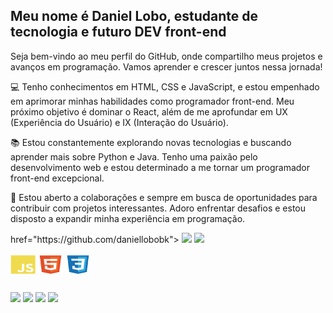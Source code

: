 ## Meu nome é Daniel Lobo, estudante de tecnologia e futuro DEV front-end

Seja bem-vindo ao meu perfil do GitHub, onde compartilho meus projetos e avanços em programação. Vamos aprender e crescer juntos nessa jornada!

💻 Tenho conhecimentos em HTML, CSS e JavaScript, e estou empenhado em aprimorar minhas habilidades como programador front-end. Meu próximo objetivo é dominar o React, além de me aprofundar em UX (Experiência do Usuário) e IX (Interação do Usuário).

📚 Estou constantemente explorando novas tecnologias e buscando aprender mais sobre Python e Java. Tenho uma paixão pelo desenvolvimento web e estou determinado a me tornar um programador front-end excepcional.

🌱 Estou aberto a colaborações e sempre em busca de oportunidades para contribuir com projetos interessantes. Adoro enfrentar desafios e estou disposto a expandir minha experiência em programação.

<div>
    <a> href="https://github.com/daniellobobk">
</a>
    <img height="160em" src="https://github-readme-stats.vercel.app/api?username=daniellobobk&show_icons=true&theme=dracula&include_all_commits=true&count_private=true"/>
    <img height="160em" src="https://github-readme-stats.vercel.app/api/top-langs/?username=daniellobobk&layout=compact&langs_counts=16&theme=dracula"/>
</div>

<div style="display: inline_block"><br>
  <img align="center" alt="Rafa-Js" height="30" width="40" src="https://raw.githubusercontent.com/devicons/devicon/master/icons/javascript/javascript-plain.svg">
  <img align="center" alt="Rafa-HTML" height="30" width="40" src="https://raw.githubusercontent.com/devicons/devicon/master/icons/html5/html5-original.svg">
  <img align="center" alt="Rafa-CSS" height="30" width="40" src="https://raw.githubusercontent.com/devicons/devicon/master/icons/css3/css3-original.svg">
</div>
  
  ##
 
<div> 
  <a href="https://www.youtube.com/@daniellobo1402" target="_blank"><img src="https://img.shields.io/badge/YouTube-FF0000?style=for-the-badge&logo=youtube&logoColor=white" target="_blank"></a>
  <a href="https://instagram.com/daniellobo0" target="_blank"><img src="https://img.shields.io/badge/-Instagram-%23E4405F?style=for-the-badge&logo=instagram&logoColor=white" target="_blank"></a>
  <a href = "lobodaniel036@gmail.com"><img src="https://img.shields.io/badge/-Gmail-%23333?style=for-the-badge&logo=gmail&logoColor=white" target="_blank"></a>
  <a href="link do likedin quando tiver " target="_blank"><img src="https://img.shields.io/badge/-LinkedIn-%230077B5?style=for-the-badge&logo=linkedin&logoColor=white" target="_blank"></a>
</div>

<!--
**daniellobobk/daniellobobk** is a ✨ _special_ ✨ repository because its `README.md` (this file) appears on your GitHub profile.

Here are some ideas to get you started:

- 🔭 I’m currently working on ...
- 🌱 I’m currently learning ...
- 👯 I’m looking to collaborate on ...
- 🤔 I’m looking for help with ...
- 💬 Ask me about ...
- 📫 How to reach me: ...
- 😄 Pronouns: ...
- ⚡ Fun fact: ...
-->

